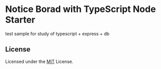 # Notice Borad with TypeScript Node Starter

test sample for study of typescript + express + db

## License
Licensed under the [MIT](LICENSE) License.
